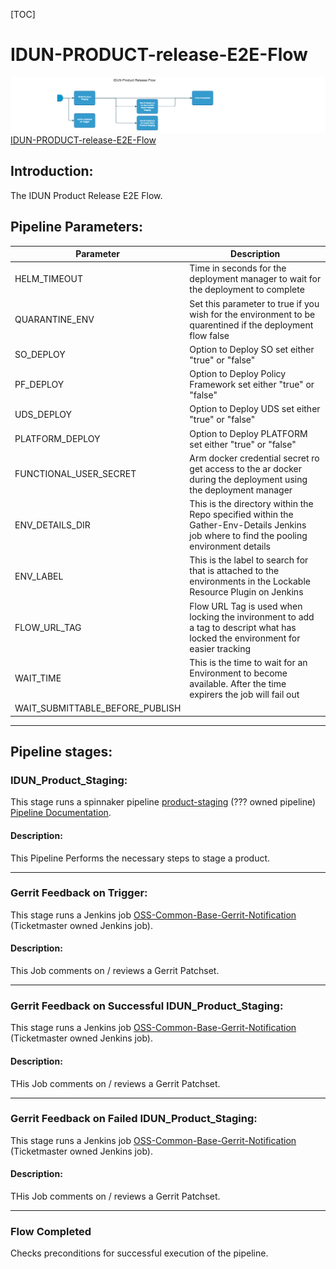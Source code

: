 [TOC]

# IDUN-PRODUCT-release-E2E-Flow

![idun_product_release_flow](../diagrams/idun_product_release_flow.png)
[IDUN-PRODUCT-release-E2E-Flow](https://spinnaker.rnd.gic.ericsson.se/#/applications/product-e2e-cicd/executions/configure/f8a1fd04-ea37-4381-a003-54f4f1fb6ff8)
## Introduction:
The IDUN Product Release E2E Flow.
## Pipeline Parameters:
| Parameter | Description |
|-----|-----|
| HELM_TIMEOUT | Time in seconds for the deployment manager to wait for the deployment to complete |
| QUARANTINE_ENV | Set this parameter to true if you wish for the environment to be quarentined if the deployment flow false |
| SO_DEPLOY | Option to Deploy SO set either "true" or "false" |
| PF_DEPLOY | Option to Deploy Policy Framework set either "true" or "false" |
| UDS_DEPLOY | Option to Deploy UDS set either "true" or "false" |
| PLATFORM_DEPLOY | Option to Deploy PLATFORM set either "true" or "false" |
| FUNCTIONAL_USER_SECRET | Arm docker credential secret ro get access to the ar docker during the deployment using the deployment manager |
| ENV_DETAILS_DIR | This is the directory within the Repo specified within the Gather-Env-Details Jenkins job where to find the pooling environment details |
| ENV_LABEL | This is the label to search for that is attached to the environments in the Lockable Resource Plugin on Jenkins |
| FLOW_URL_TAG | Flow URL Tag is used when locking the invironment to add a tag to descript what has locked the environment for easier tracking |
| WAIT_TIME | This is the time to wait for an Environment to become available. After the time expirers the job will fail out |
| WAIT_SUBMITTABLE_BEFORE_PUBLISH |  |
 * * *

## Pipeline stages:

### IDUN_Product_Staging:
This stage runs a spinnaker pipeline [product-staging](https://spinnaker.rnd.gic.ericsson.se/#/applications/product-e2e-cicd/executions/configure/d8e85bad-3d55-433b-b7db-d3d3567e2553) (??? owned pipeline) [Pipeline Documentation](/../../cicd_pipelines_documentation_and_diagrams/product_staging/eiap_product_staging_parent_flows/documentation/idun_product_staging_pipeline.md).

#### Description:
This Pipeline Performs the necessary steps to stage a product.
 * * *
### Gerrit Feedback on Trigger:
This stage runs a Jenkins job [OSS-Common-Base-Gerrit-Notification](https://fem7s11-eiffel216.eiffel.gic.ericsson.se:8443/jenkins/job/OSS-Common-Base-Gerrit-Notification) (Ticketmaster owned Jenkins job).

#### Description:
This Job comments on / reviews a Gerrit Patchset.
 * * *
### Gerrit Feedback on Successful IDUN_Product_Staging:
This stage runs a Jenkins job [OSS-Common-Base-Gerrit-Notification](https://fem7s11-eiffel216.eiffel.gic.ericsson.se:8443/jenkins/job/OSS-Common-Base-Gerrit-Notification) (Ticketmaster owned Jenkins job).

#### Description:
THis Job comments on / reviews a Gerrit Patchset.
 * * *
### Gerrit Feedback on Failed IDUN_Product_Staging:
This stage runs a Jenkins job [OSS-Common-Base-Gerrit-Notification](https://fem7s11-eiffel216.eiffel.gic.ericsson.se:8443/jenkins/job/OSS-Common-Base-Gerrit-Notification) (Ticketmaster owned Jenkins job).

#### Description:
 THis Job comments on / reviews a Gerrit Patchset.
 * * *
### Flow Completed

Checks preconditions for successful execution of the pipeline.


